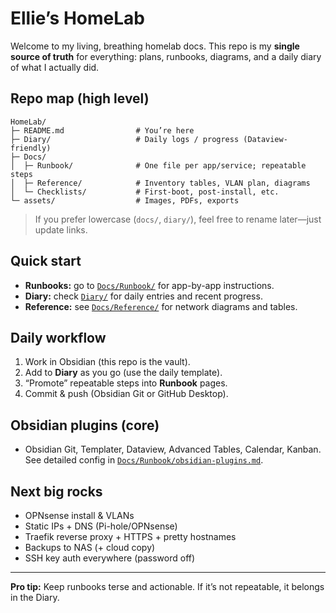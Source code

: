 # Ellie’s HomeLab

Welcome to my living, breathing homelab docs. This repo is my **single source of truth** for everything: plans, runbooks, diagrams, and a daily diary of what I actually did.

## Repo map (high level)
```
HomeLab/
├─ README.md                # You’re here
├─ Diary/                   # Daily logs / progress (Dataview-friendly)
├─ Docs/
│  ├─ Runbook/              # One file per app/service; repeatable steps
│  ├─ Reference/            # Inventory tables, VLAN plan, diagrams
│  └─ Checklists/           # First-boot, post-install, etc.
└─ assets/                  # Images, PDFs, exports
```
> If you prefer lowercase (`docs/`, `diary/`), feel free to rename later—just update links.

## Quick start
- **Runbooks:** go to [`Docs/Runbook/`](Docs/Runbook/README.md) for app-by-app instructions.
- **Diary:** check [`Diary/`](Diary/) for daily entries and recent progress.
- **Reference:** see [`Docs/Reference/`](Docs/Reference/) for network diagrams and tables.

## Daily workflow
1. Work in Obsidian (this repo is the vault).
2. Add to **Diary** as you go (use the daily template).
3. “Promote” repeatable steps into **Runbook** pages.
4. Commit & push (Obsidian Git or GitHub Desktop).

## Obsidian plugins (core)
- Obsidian Git, Templater, Dataview, Advanced Tables, Calendar, Kanban.  
See detailed config in [`Docs/Runbook/obsidian-plugins.md`](Docs/Runbook/obsidian-plugins.md).

## Next big rocks
- OPNsense install & VLANs
- Static IPs + DNS (Pi-hole/OPNsense)
- Traefik reverse proxy + HTTPS + pretty hostnames
- Backups to NAS (+ cloud copy)
- SSH key auth everywhere (password off)

---

**Pro tip:** Keep runbooks terse and actionable. If it’s not repeatable, it belongs in the Diary.
